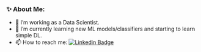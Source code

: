 ### ✨ About Me:
- 🔭 I’m working as a Data Scientist.
- 🌱 I’m currently learning new ML models/classifiers and starting to learn simple DL.
- 📫 How to reach me: [![Linkedin Badge](https://img.shields.io/badge/-bohdan_kosharnyi-blue?style=flat&logo=Linkedin&logoColor=white)](https://www.linkedin.com/in/bohdan-kosharnyi-05b51b258/)
<!--
**bohdan-kosharnyi/bohdan-kosharnyi** is a ✨ _special_ ✨ repository because its `README.md` (this file) appears on your GitHub profile.

Here are some ideas to get you started:

- 🔭 I’m currently working on ...
- 🌱 I’m currently learning ...
- 👯 I’m looking to collaborate on ...
- 🤔 I’m looking for help with ...
- 💬 Ask me about ...
- 📫 How to reach me: ...
- 😄 Pronouns: ...
- ⚡ Fun fact: ...
-->
